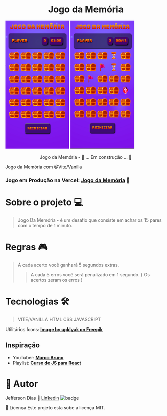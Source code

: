 <h1 align="center">Jogo da Memória</h1>

<img src="public/images/print-1.jpg"
         alt="Jogo da Memória" width="200" height="400">
         <img src="public/images/print-2.jpg"
         alt="Jogo da Memória" width="200" height="400">


 <p align="center"> Jogo da Memória - 🚧  ... Em construção ... 🚧 </p>
 Jogo da Memória com @Vite/Vanilla
 
 ### Jogo em Produção na Vercel: **[Jogo da Memória](https://jogodamemoria-jeffersondias-dev.vercel.app)** 🚀





# Sobre o projeto 💻
>Jogo Da Memória - é um desafio que consiste em achar os 15 pares com o tempo de 1 minuto.
              
              
 # Regras 🎮
  >A cada acerto você ganhará 5 segundos extras.
  >>A cada 5 erros você será penalizado em 1 segundo. ( Os acertos zeram os erros )

#  Tecnologias 🛠
> VITE/VANILLA 
> HTML
> CSS
> JAVASCRIPT
 

Utilitários
Icons: **[Image by upklyak on Freepik ](https://www.freepik.com/free-vector/game-icons-big-set-cartoon-skull-coin-star-xp-gold-cup-clock-chest-medal-money-sack-crown-lock-key-magnet-shield-witch-potion-gift-box-crystal-parchment-vector-ui-elements_24315604.htm#page=3&query=memory%20game&position=23&from_view=keyword)** 


## Inspiração
* YouTuber: **[Marco Bruno](https://www.youtube.com/c/MarcoBrunoDev)** 
* Playlist: **[Curso de JS para React](https://youtu.be/aUDgoPsrPNg)** 
 
            

# 🦸 Autor
Jefferson Dias 🚀  [Linkedin](https://www.linkedin.com/in/jeffersondias-dev/) 
 ![badge](https://img.shields.io/badge/Outlook-Jeffersonlaradias%40outlook.com-blue)
   


📝 Licença
Este projeto esta sobe a licença MIT.

              
